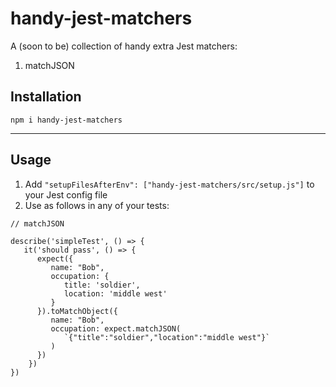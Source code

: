 # handy-jest-matchers

A (soon to be) collection of handy extra Jest matchers:

1. matchJSON

## Installation
```
npm i handy-jest-matchers
```

----

## Usage
1. Add `"setupFilesAfterEnv": ["handy-jest-matchers/src/setup.js"]` to your Jest config file
2. Use as follows in any of your tests:
```
// matchJSON

describe('simpleTest', () => {
   it('should pass', () => {
      expect({
         name: "Bob",
         occupation: {
            title: 'soldier',
            location: 'middle west'
         }
      }).toMatchObject({
         name: "Bob",
         occupation: expect.matchJSON(
            `{"title":"soldier","location":"middle west"}`
         )
      })
    })
})

```
